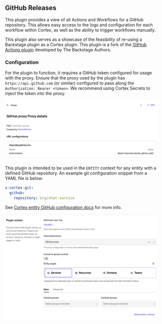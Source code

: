 ## GitHub Releases

This plugin provides a view of all Actions and Workflows for a GitHub repository. This allows easy access to the logs and configuration for each workflow within Cortex, as well as the ability to trigger workflows manually.

This plugin also serves as a showcase of the feasibility of re-using a Backstage plugin as a Cortex plugin. This plugin is a fork of the [GitHub Actions plugin](https://github.com/backstage/backstage/tree/master/plugins/github-actions) developed by The Backstage Authors.

### Configuration

For the plugin to function, it requires a GitHub token configured for usage with the proxy. Ensure that the proxy used by the plugin has `https://api.github.com` (or similar) configured to pass along the `Authorization: Bearer <token>`. We recommend using Cortex Secrets to inject the token into the proxy.

![example proxy configuration](./docs/example_proxy_configuration.png "Example proxy configuration")

This plugin is intended to be used in the `ENTITY` context for any entity with a defined GitHub repository. An example git configuration snippet from a YAML file is below:

```yaml
x-cortex-git:
  github:
    repository: org/chat-service
```

See [Cortex entity GitHub configuration docs](https://docs.cortex.io/docs/reference/integrations/github) for more info.

![example context configuration](./docs/example_context_configuration.png "Example context configuration")
